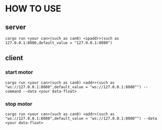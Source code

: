 # HOW TO USE

## server

    cargo run <your can>(such as can0) <ipaddr>(such as 127.0.0.1:8080,default_value = "127.0.0.1:8080")

## client 

### start motor

    cargo run <your can>(such as can0) <addr>(such as "ws://127.0.0.1:8080",default_value = "ws://127.0.0.1:8080"") --command --data <your data-float>

### stop motor

    cargo run <your can>(such as can0) <addr>(such as "ws://127.0.0.1:8080",default_value = "ws://127.0.0.1:8080"") --data <your data-float>